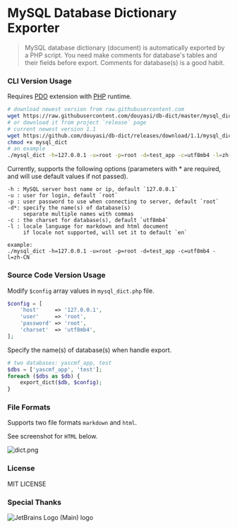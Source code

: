 # MySQL Database Dictionary Exporter

> MySQL database dictionary (document) is automatically exported by a PHP script. You need make comments for database's tables and their fields before export. Comments for database(s) is a good habit.

### CLI Version Usage

Requires [PDO](https://www.php.net/manual/en/ref.pdo-mysql.php) extension with [PHP](https://www.php.net/) runtime.

```bash
# download newest version from raw.githubusercontent.com 
wget https://raw.githubusercontent.com/douyasi/db-dict/master/mysql_dict
# or download it from project `release` page
# current newest version 1.1
wget https://github.com/douyasi/db-dict/releases/download/1.1/mysql_dict
chmod +x mysql_dict
# an example
./mysql_dict -h=127.0.0.1 -u=root -p=root -d=test_app -c=utf8mb4 -l=zh-CN
```

Currently, supports the following options (parameters with * are required, and will use default values if not passed).

```
-h : MySQL server host name or ip, default `127.0.0.1`
-u : user for login, default `root`
-p : user password to use when connecting to server, default `root`
-d*: specify the name(s) of database(s)
     separate multiple names with commas
-c : the charset for database(s), default `utf8mb4`
-l : locale language for markdown and html document
     if locale not supported, will set it to default `en`

example:
./mysql_dict -h=127.0.0.1 -u=root -p=root -d=test_app -c=utf8mb4 -l=zh-CN
```

### Source Code Version Usage

Modify `$config` array values in `mysql_dict.php` file.

```php
$config = [
    'host'     => '127.0.0.1',
    'user'     => 'root',
    'password' => 'root',
    'charset'  => 'utf8mb4',
];
```

Specify the name(s) of database(s) when handle export.

```php
# two databases: yascmf_app, test
$dbs = ['yascmf_app', 'test'];
foreach ($dbs as $db) {
    export_dict($db, $config);
}
```

### File Formats

Supports two file formats `markdown` and `html`.

See screenshot for `HTML` below.

![dict.png](https://douyasi.com/usr/uploads/2017/06/1954673305.png)

### License

MIT LICENSE

### Special Thanks

![JetBrains Logo (Main) logo](https://resources.jetbrains.com/storage/products/company/brand/logos/jb_beam.svg)
